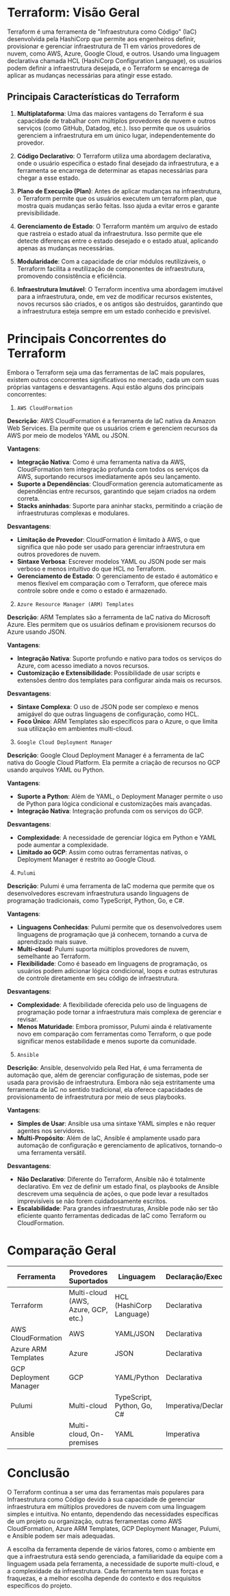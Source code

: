 # Terraform: Visão Geral

Terraform é uma ferramenta de "Infraestrutura como Código" (IaC) desenvolvida pela HashiCorp que permite aos engenheiros definir, provisionar e gerenciar infraestrutura de TI em vários provedores de nuvem, como AWS, Azure, Google Cloud, e outros. Usando uma linguagem declarativa chamada HCL (HashiCorp Configuration Language), os usuários podem definir a infraestrutura desejada, e o Terraform se encarrega de aplicar as mudanças necessárias para atingir esse estado.

## Principais Características do Terraform
1. **Multiplataforma**: Uma das maiores vantagens do Terraform é sua capacidade de trabalhar com múltiplos provedores de nuvem e outros serviços (como GitHub, Datadog, etc.). Isso permite que os usuários gerenciem a infraestrutura em um único lugar, independentemente do provedor.

2. **Código Declarativo**: O Terraform utiliza uma abordagem declarativa, onde o usuário especifica o estado final desejado da infraestrutura, e a ferramenta se encarrega de determinar as etapas necessárias para chegar a esse estado.

3. **Plano de Execução (Plan)**: Antes de aplicar mudanças na infraestrutura, o Terraform permite que os usuários executem um terraform plan, que mostra quais mudanças serão feitas. Isso ajuda a evitar erros e garante previsibilidade.

4. **Gerenciamento de Estado**: O Terraform mantém um arquivo de estado que rastreia o estado atual da infraestrutura. Isso permite que ele detecte diferenças entre o estado desejado e o estado atual, aplicando apenas as mudanças necessárias.

5. **Modularidade**: Com a capacidade de criar módulos reutilizáveis, o Terraform facilita a reutilização de componentes de infraestrutura, promovendo consistência e eficiência.

6. **Infraestrutura Imutável**: O Terraform incentiva uma abordagem imutável para a infraestrutura, onde, em vez de modificar recursos existentes, novos recursos são criados, e os antigos são destruídos, garantindo que a infraestrutura esteja sempre em um estado conhecido e previsível.

# Principais Concorrentes do Terraform
Embora o Terraform seja uma das ferramentas de IaC mais populares, existem outros concorrentes significativos no mercado, cada um com suas próprias vantagens e desvantagens. Aqui estão alguns dos principais concorrentes:

1. `AWS CloudFormation`

**Descrição**: AWS CloudFormation é a ferramenta de IaC nativa da Amazon Web Services. Ela permite que os usuários criem e gerenciem recursos da AWS por meio de modelos YAML ou JSON.

**Vantagens**:

- **Integração Nativa**: Como é uma ferramenta nativa da AWS, CloudFormation tem integração profunda com todos os serviços da AWS, suportando recursos imediatamente após seu lançamento.
- **Suporte a Dependências**: CloudFormation gerencia automaticamente as dependências entre recursos, garantindo que sejam criados na ordem correta.
- **Stacks aninhadas**: Suporte para aninhar stacks, permitindo a criação de infraestruturas complexas e modulares.

**Desvantagens**:

- **Limitação de Provedor**: CloudFormation é limitado à AWS, o que significa que não pode ser usado para gerenciar infraestrutura em outros provedores de nuvem.
- **Sintaxe Verbosa**: Escrever modelos YAML ou JSON pode ser mais verboso e menos intuitivo do que HCL no Terraform.
- **Gerenciamento de Estado**: O gerenciamento de estado é automático e menos flexível em comparação com o Terraform, que oferece mais controle sobre onde e como o estado é armazenado.

2. `Azure Resource Manager (ARM) Templates`

**Descrição**: ARM Templates são a ferramenta de IaC nativa do Microsoft Azure. Eles permitem que os usuários definam e provisionem recursos do Azure usando JSON.

**Vantagens**:

- **Integração Nativa**: Suporte profundo e nativo para todos os serviços do Azure, com acesso imediato a novos recursos.
- **Customização e Extensibilidade**: Possibilidade de usar scripts e extensões dentro dos templates para configurar ainda mais os recursos.

**Desvantagens**:

- **Sintaxe Complexa**: O uso de JSON pode ser complexo e menos amigável do que outras linguagens de configuração, como HCL.
- **Foco Único**: ARM Templates são específicos para o Azure, o que limita sua utilização em ambientes multi-cloud.

3. `Google Cloud Deployment Manager`

**Descrição**: Google Cloud Deployment Manager é a ferramenta de IaC nativa do Google Cloud Platform. Ela permite a criação de recursos no GCP usando arquivos YAML ou Python.

**Vantagens**:

- **Suporte a Python**: Além de YAML, o Deployment Manager permite o uso de Python para lógica condicional e customizações mais avançadas.
- **Integração Nativa**: Integração profunda com os serviços do GCP.

**Desvantagens**:

- **Complexidade**: A necessidade de gerenciar lógica em Python e YAML pode aumentar a complexidade.
- **Limitado ao GCP**: Assim como outras ferramentas nativas, o Deployment Manager é restrito ao Google Cloud.

4. `Pulumi`

**Descrição**: Pulumi é uma ferramenta de IaC moderna que permite que os desenvolvedores escrevam infraestrutura usando linguagens de programação tradicionais, como TypeScript, Python, Go, e C#.

**Vantagens**:

- **Linguagens Conhecidas**: Pulumi permite que os desenvolvedores usem linguagens de programação que já conhecem, tornando a curva de aprendizado mais suave.
- **Multi-cloud**: Pulumi suporta múltiplos provedores de nuvem, semelhante ao Terraform.
- **Flexibilidade**: Como é baseado em linguagens de programação, os usuários podem adicionar lógica condicional, loops e outras estruturas de controle diretamente em seu código de infraestrutura.

**Desvantagens**:

- **Complexidade**: A flexibilidade oferecida pelo uso de linguagens de programação pode tornar a infraestrutura mais complexa de gerenciar e revisar.
- **Menos Maturidade**: Embora promissor, Pulumi ainda é relativamente novo em comparação com ferramentas como Terraform, o que pode significar menos estabilidade e menos suporte da comunidade.

5. `Ansible`

**Descrição**: Ansible, desenvolvido pela Red Hat, é uma ferramenta de automação que, além de gerenciar configuração de sistemas, pode ser usada para provisão de infraestrutura. Embora não seja estritamente uma ferramenta de IaC no sentido tradicional, ela oferece capacidades de provisionamento de infraestrutura por meio de seus playbooks.

**Vantagens**:

- **Simples de Usar**: Ansible usa uma sintaxe YAML simples e não requer agentes nos servidores.
- **Multi-Propósito**: Além de IaC, Ansible é amplamente usado para automação de configuração e gerenciamento de aplicativos, tornando-o uma ferramenta versátil.

**Desvantagens**:

- **Não Declarativo**: Diferente do Terraform, Ansible não é totalmente declarativo. Em vez de definir um estado final, os playbooks de Ansible descrevem uma sequência de ações, o que pode levar a resultados imprevisíveis se não forem cuidadosamente escritos.
- **Escalabilidade**: Para grandes infraestruturas, Ansible pode não ser tão eficiente quanto ferramentas dedicadas de IaC como Terraform ou CloudFormation.

# Comparação Geral
| Ferramenta             | Provedores Suportados               | Linguagem                  | Declaração/Execução    | Estado de Gerenciamento  | Modularidade |
| ---------------------- | ----------------------------------- | -------------------------- | ---------------------- | ------------------------ | ------------ |
| Terraform              | Multi-cloud (AWS, Azure, GCP, etc.) | HCL (HashiCorp Language)   | Declarativa            | Arquivo de estado        | Alta         |
| AWS CloudFormation     | AWS                                 | YAML/JSON                  | Declarativa            | Gerenciamento Automático | Alta         |
| Azure ARM Templates    | Azure                               | JSON                       | Declarativa            | Gerenciamento Automático | Média        |
| GCP Deployment Manager | GCP                                 | YAML/Python                | Declarativa            | Gerenciamento Automático | Média        |
| Pulumi                 | Multi-cloud                         | TypeScript, Python, Go, C# | Imperativa/Declarativa | Gerenciamento na Nuvem   | Alta         |
| Ansible                | Multi-cloud, On-premises            | YAML                       | Imperativa             | Não nativo               | Média        |

# Conclusão
O Terraform continua a ser uma das ferramentas mais populares para Infraestrutura como Código devido à sua capacidade de gerenciar infraestrutura em múltiplos provedores de nuvem com uma linguagem simples e intuitiva. No entanto, dependendo das necessidades específicas de um projeto ou organização, outras ferramentas como AWS CloudFormation, Azure ARM Templates, GCP Deployment Manager, Pulumi, e Ansible podem ser mais adequadas.

A escolha da ferramenta depende de vários fatores, como o ambiente em que a infraestrutura está sendo gerenciada, a familiaridade da equipe com a linguagem usada pela ferramenta, a necessidade de suporte multi-cloud, e a complexidade da infraestrutura. Cada ferramenta tem suas forças e fraquezas, e a melhor escolha depende do contexto e dos requisitos específicos do projeto.
